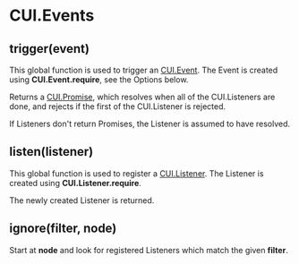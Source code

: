 # CUI.Events

## trigger(event)

This global function is used to trigger an [CUI.Event](event.md). The Event is created using **CUI.Event.require**, see the Options below.

Returns a [CUI.Promise](deferred.md), which resolves when all of the CUI.Listeners are done, and rejects if the first of the CUI.Listener is rejected.

If Listeners don't return Promises, the Listener is assumed to have resolved.

## listen(listener)

This global function is used to register a [CUI.Listener](listener.md). The Listener is created using **CUI.Listener.require**. 

The newly created Listener is returned.

## ignore(filter, node)

Start at **node** and look for registered Listeners which match the given **filter**. 
